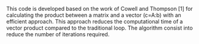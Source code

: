 This code is developed based on the work of Cowell and Thompson [1] for calculating the product between a matrix and a vector (c=A:b) with an efficient approach. This approach reduces the computational time of a vector product compared to the traditional loop. The algorithm consist into reduce the number of iterations required.
